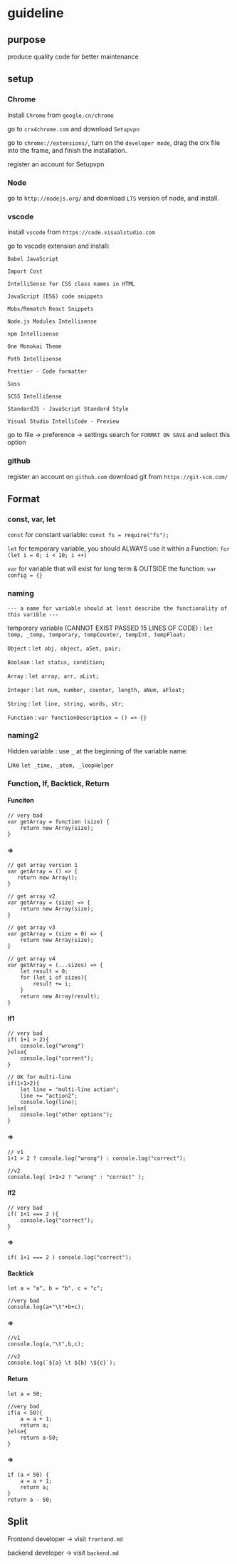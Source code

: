 # guideline

## purpose

produce quality code for better maintenance

## setup

### Chrome

install `Chrome` from `google.cn/chrome`

go to `crx4chrome.com` and download `Setupvpn`

go to `chrome://extensions/`, turn on the `developer mode`, drag the crx file into the frame, and finish the installation.

register an account for Setupvpn

### Node

go to `http://nodejs.org/` and download `LTS` version of node, and install.

### vscode

install `vscode` from `https://code.visualstudio.com`

go to vscode extension and install:

`Babel JavaScript`

`Import Cost`

`IntelliSense for CSS class names in HTML`

`JavaScript (ES6) code snippets`

`Mobx/Rematch React Snippets`

`Node.js Modules Intellisense`

`npm Intellisense`

`One Monokai Theme`

`Path Intellisense`

`Prettier - Code formatter`

`Sass`

`SCSS IntelliSense`

`StandardJS - JavaScript Standard Style`

`Visual Studio IntelliCode - Preview`

go to file -> preference -> settings
search for `FORMAT ON SAVE` and select this option

### github

register an account on `github.com`
download git from `https://git-scm.com/`

## Format

### const, var, let

`const` for constant variable:
`const fs = require("fs");`

`let` for temporary variable, you should ALWAYS use it within a Function:
`for (let i = 0; i < 10; i ++)`

`var` for variable that will exist for long term & OUTSIDE the function:
`var config = {}`

### naming

`--- a name for variable should at least describe the functionality of this varible ---`

temporary variable (CANNOT EXIST PASSED 15 LINES OF CODE) : `let temp, _temp, temporary, tempCounter, tempInt, tempFloat;`

`Object` : `let obj, object, aSet, pair;`

`Boolean` : `let status, condition;`

`Array` : `let array, arr, aList;`

`Integer` : `let num, number, counter, length, aNum, aFloat;`

`String` : `let line, string, words, str;`

`Function` : `var functionDescription = () => {}`

### naming2

Hidden variable : use `_` at the beginning of the variable name:

Like `let _time, _atom, _loopHelper`

### Function, If, Backtick, Return

#### Funciton

    // very bad
    var getArray = function (size) {
        return new Array(size);
    }

#### =>

    // get array version 1
    var getArray = () => {
       return new Array();
    }

    // get array v2
    var getArray = (size) => {
        return new Array(size);
    }

    // get array v3
    var getArray = (size = 0) => {
        return new Array(size);
    }

    // get array v4
    var getArray = (...sizes) => {
        let result = 0;
        for (let i of sizes){
            result += i;
        }
        return new Array(result);
    }

#### If1

    // very bad
    if( 1+1 > 2){
        console.log("wrong")
    }else{
        console.log("corrent");
    }

    // OK for multi-line
    if(1+1>2){
        let line = "multi-line action";
        line += "action2";
        console.log(line);
    }else{
        console.log("other options");
    }

#### =>

    // v1
    1+1 > 2 ? console.log("wrong") : console.log("correct");

    //v2
    console.log( 1+1>2 ? "wrong" : "correct" );

#### If2

    // very bad
    if( 1+1 === 2 ){
        console.log("correct");
    }

#### =>

    if( 1+1 === 2 ) console.log("correct");

#### Backtick

    let a = "a", b = "b", c = "c";

    //very bad
    console.log(a+"\t"+b+c);

#### =>

    //v1
    console.log(a,"\t",b,c);

    //v2
    console.log(`${a} \t ${b} \${c}`);

#### Return

    let a = 50;

    //very bad
    if(a < 50){
        a = a + 1;
        return a;
    }else{
        return a-50;
    }

#### =>

    if (a < 50) {
        a = a + 1;
        return a;
    }
    return a - 50;

## Split

Frontend developer -> visit `frontend.md`

backend developer -> visit `backend.md`
